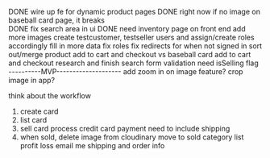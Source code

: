 DONE wire up fe for dynamic product pages
DONE right now if no image on baseball card page, it breaks\
DONE fix search area in ui
DONE need inventory page on front end
add more images
create testcustomer, testseller users and assign/create roles accordingly
fill in more data
fix roles
fix redirects for when not signed in
sort out/merge product add to cart and checkout vs baseball card add to cart and checkout
research and finish search 
form validation
need isSelling flag
----------MVP--------------------
add zoom in on image feature?
crop image in app?


think about the workflow
1. create card
1. list card
2. sell card
    process credit card payment
    need to include shipping
3. when sold, 
    delete image from cloudinary
    move to sold category
    list profit loss
    email me shipping and order info

